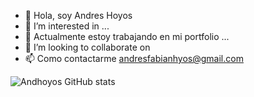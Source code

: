 - 👋 Hola, soy Andres Hoyos     
- 👀 I’m interested in ...
- 🌱 Actualmente estoy trabajando en mi portfolio  ...
- 💞️ I’m looking to collaborate on  
- 📫 Como contactarme andresfabianhyos@gmail.com

![Andhoyos GitHub stats](https://github-readme-stats.vercel.app/api?username=andhoyos&theme=dark&show_icons=true)
